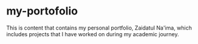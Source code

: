# my-portofolio
This is content that contains my personal portfolio, Zaidatul Na'ima, which includes projects that I have worked on during my academic journey.

